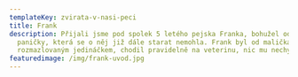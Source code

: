 ```yaml
---
templateKey: zvirata-v-nasi-peci
title: Frank
description: Přijali jsme pod spolek 5 letého pejska Franka, bohužel od nemocné
  paničky, která se o něj již dále starat nemohla. Frank byl od malička
  rozmazlovaným jedináčkem, chodil pravidelně na veterinu, nic mu nechybělo.
featuredimage: /img/frank-uvod.jpg
---
```

